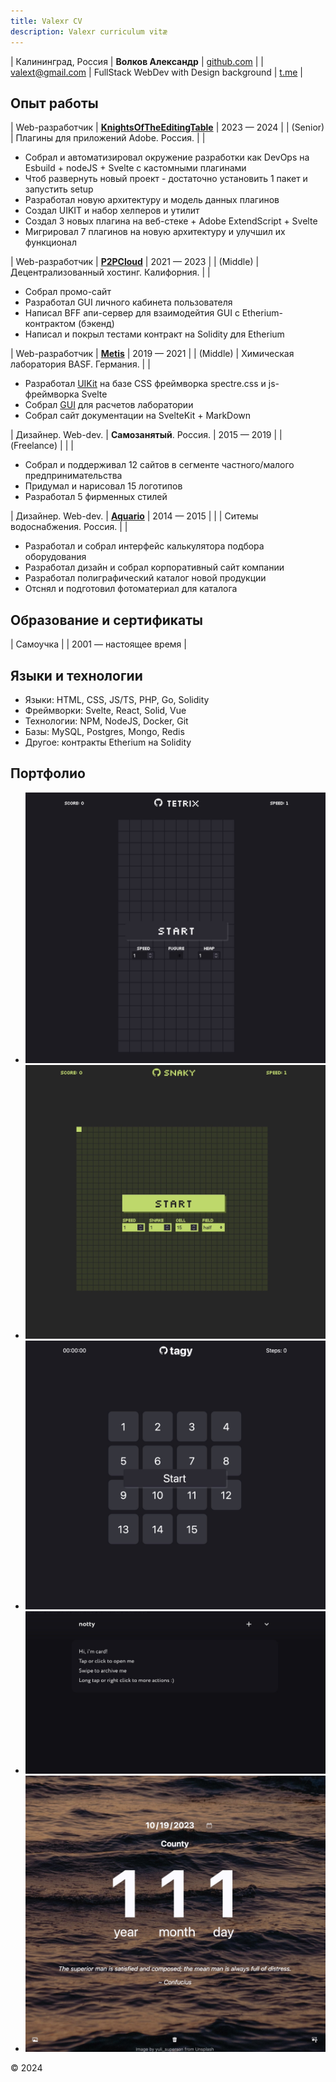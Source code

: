 ```yaml
---
title: Valexr CV
description: Valexr curriculum vitæ
---
```


| Калининград, Россия | **Волков Александр** | [github.com](https://github.com/Valexr) |
| [valext@gmail.com](mailto:valext@gmail.com) | FullStack WebDev with Design background | [t.me](https://t.me/Valexr) |


## Опыт работы

| Web-разработчик | **[KnightsOfTheEditingTable](https://knightsoftheeditingtable.com/)** | 2023 — 2024 | 
| (Senior) | Плагины для приложений Adobe. Россия. | |
- Собрал и автоматизировал окружение разработки как DevOps на Esbuild + nodeJS + Svelte с кастомными плагинами 
- Чтоб развернуть новый проект - достаточно установить 1 пакет и запустить setup
- Разработал новую архитектуру и модель данных плагинов
- Создал UIKIT и набор хелперов и утилит
- Создал 3 новых плагина на веб-стеке + Adobe ExtendScript + Svelte
- Мигрировал 7 плагинов на новую архитектуру и улучшил их функционал

| Web-разработчик | **[P2PCloud](https://p2pcloud.io/)** | 2021 — 2023 |
| (Middle) | Децентрализованный хостинг. Калифорния. | |
- Собрал промо-сайт
- Разработал GUI личного кабинета пользователя
- Написал BFF апи-сервер для взаимодейтия GUI с Etherium-контрактом (бэкенд)
- Написал и покрыл тестами контракт на Solidity для Etherium

| Web-разработчик | **[Metis](https://github.com/basf/metis-gui)** | 2019 — 2021 |
| (Middle) | Химическая лаборатория BASF. Германия. | |
- Разработал [UIKit](https://kit.metis.science/) на базе CSS фреймворка spectre.css и js-фреймворка Svelte
- Собрал [GUI](https://github.com/basf/metis-gui) для расчетов лаборатории
- Собрал сайт документации на SvelteKit + MarkDown

| Дизайнер. Web-dev. | **Самозанятый**. Россия. | 2015 — 2019 |
| (Freelance) | | |
- Собрал и поддерживал 12 сайтов в сегменте частного/малого предпринимательства
- Придумал и нарисовал 15 логотипов
- Разработал 5 фирменных стилей

| Дизайнер. Web-dev. | **[Aquario](https://aquario.ru)** | 2014 — 2015 |
| | Ситемы водоснабжения. Россия. | | 
- Разработал и собрал интерфейс калькулятора подбора оборудования
- Разработал дизайн и собрал корпоративный сайт компании
- Разработал полиграфический каталог новой продукции
- Отснял и подготовил фотоматериал для каталога


## Образование и сертификаты
| Самоучка | | 2001 — настоящее время |

## Языки и технологии
- Языки: HTML, CSS, JS/TS, PHP, Go, Solidity
- Фреймворки: Svelte, React, Solid, Vue
- Технологии: NPM, NodeJS, Docker, Git
- Базы: MySQL, Postgres, Mongo, Redis
- Другое: контракты Etherium на Solidity

## Портфолио
- [![Tetrix](img/Tetrix.jpg)](https://valexr.github.io/Tetrix)
- [![Snaky](img/Snaky.jpg)](https://valexr.github.io/Snaky)
- [![Tagy](img/Tagy.jpg)](https://valexr.github.io/Tagy)
- [![Notty](img/Notty.jpg)](https://valexr.github.io/Notty)
- [![County](img/County.jpg)](https://valexr.github.io/county)

© 2024